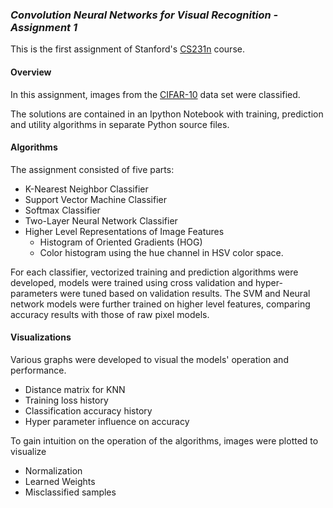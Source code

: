 ### <i>Convolution Neural Networks for Visual Recognition - Assignment 1</i>

This is the first assignment of Stanford's [CS231n](http://cs231n.stanford.edu/) course. 

#### Overview
In this assignment, images from the [CIFAR-10](http://www.cs.toronto.edu/~kriz/cifar.html) data set were classified.  

The solutions are contained in an Ipython Notebook with training, prediction and utility algorithms in separate Python source files.

#### Algorithms
The assignment consisted of five parts:
* K-Nearest Neighbor Classifier
* Support Vector Machine Classifier
* Softmax Classifier
* Two-Layer Neural Network Classifier
* Higher Level Representations of Image Features
  - Histogram of Oriented Gradients (HOG)
  - Color histogram using the hue channel in HSV color space.

For each classifier, vectorized training and prediction algorithms were developed, models were trained using cross validation and hyper-parameters were tuned based on validation results. The SVM and Neural network models were further trained on higher level features, comparing accuracy results with those of raw pixel models.  

#### Visualizations
Various graphs were developed to visual the models' operation and performance.  
* Distance matrix for KNN
* Training loss history
* Classification accuracy history
* Hyper parameter influence on accuracy

To gain intuition on the operation of the algorithms, images were plotted to visualize
* Normalization
* Learned Weights
* Misclassified samples